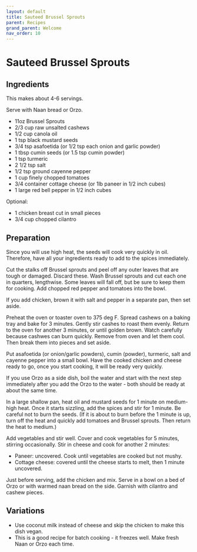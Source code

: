 ```yaml
---
layout: default
title: Sauteed Brussel Sprouts
parent: Recipes
grand_parent: Welcome
nav_order: 10
---
```

# Sauteed Brussel Sprouts

## Ingredients
This makes about 4-6 servings.

Serve with Naan bread or Orzo.

- 11oz Brussel Sprouts
- 2/3 cup raw unsalted cashews
- 1/2 cup canola oil
- 1 tsp black mustard seeds
- 3/4 tsp asafoetida (or 1/2 tsp each onion and garlic powder)
- 1 tbsp cumin seeds (or 1.5 tsp cumin powder)
- 1 tsp turmeric
- 2 1/2 tsp salt
- 1/2 tsp ground cayenne pepper
- 1 cup finely chopped tomatoes
- 3/4 container cottage cheese (or 1lb paneer in 1/2 inch cubes)
- 1 large red bell pepper in 1/2 inch cubes

Optional:
- 1 chicken breast cut in small pieces
- 3/4 cup chopped cilantro

## Preparation

Since you will use high heat, the seeds will cook very quickly in oil. Therefore, have all your ingredients ready to add to the spices immediately.

Cut the stalks off Brussel sprouts and peel off any outer leaves that are tough or damaged. Discard these. Wash Brussel sprouts and cut each one in quarters, lengthwise. Some leaves will fall off, but be sure to keep them for cooking. Add chopped red pepper and tomatoes into the bowl.

If you add chicken, brown it with salt and pepper in a separate pan, then set aside.

Preheat the oven or toaster oven to 375 deg F. Spread cashews on a baking tray and bake for 3 minutes. Gently stir cashes to roast them evenly. Return to the oven for another 3 minutes, or until golden brown. Watch carefully because cashwes can burn quickly. Remove from oven and let them cool. Then break them into pieces and set aside.

Put asafoetida (or onion/garlic powders), cumin (powder), turmeric, salt and cayenne pepper into a small bowl. Have the cooked chicken and cheese ready to go, once you start cooking, it will be ready very quickly. 

If you use Orzo as a side dish, boil the water and start with the next step immediately after you add the Orzo to the water - both should be ready at about the same time.

In a large shallow pan, heat oil and mustard seeds for 1 minute on medium-high heat. Once it starts sizzling, add the spices and stir for 1 minute. Be careful not to burn the seeds. (If it is about to burn before the 1 minute is up, turn off the heat and quickly add tomatoes and Brussel sprouts. Then return the heat to medium.)

Add vegetables and stir well. Cover and cook vegetables for 5 minutes, stirring occasionally. Stir in cheese and cook for another 2 minutes:

- Paneer: uncovered. Cook until vegetables are cooked but not mushy.
- Cottage cheese: covered until the cheese starts to melt, then 1 minute uncovered.

Just before serving, add the chicken and mix. Serve in a bowl on a bed of Orzo or with warmed naan bread on the side. Garnish with cilantro and cashew pieces.

## Variations
- Use coconut milk instead of cheese and skip the chicken to make this dish vegan.
- This is a good recipe for batch cooking - it freezes well. Make fresh Naan or Orzo each time.